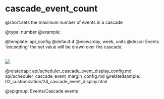 cascade_event_count
=============
@short:sets the maximum number of events in a cascade
	

@type: number
@example:


@template:	api_config
@default:4
@views:day, week, units
@descr:
Events 'exceeding' the set value will be drawn over the cascade. 


<br>
<img src="api/cascadeEventDisplay_property.png"/>


@relatedapi:
	api/scheduler_cascade_event_display_config.md
    api/scheduler_cascade_event_margin_config.md
@relatedsample:
	02_customization/24_cascade_event_display.html

@apigroup: Events/Cascade events
	